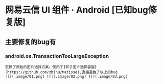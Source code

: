 # 网易云信 UI 组件 · Android [已知bug修复版]

## 主要修复的bug有

### android.os.TransactionTooLargeException
    更换了原始的图片选择方案，使用了[知乎图片选择容器](https://github.com/zhihu/Matisse),直接避免了以上的bug
    ![](.image/01.png) ![](.image/02.png) ![](.image/03.png)